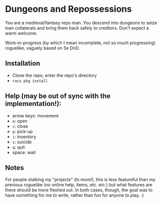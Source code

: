 # Dungeons and Repossessions

You are a medieval/fantasy repo man. You descend into dungeons to seize
loan collaterals and bring them back safely to creditors. Don't expect a
warm welcome.

Work-in-progress (by which I mean incomplete, not so much progressing)
roguelike, vaguely based on 5e DnD.

## Installation
* Clone the repo, enter the repo's directory
* `raco pkg install`

## Help (may be out of sync with the implementation!):
* arrow keys: movement
* `o`: open
* `c`: close
* `p`: pick-up
* `i`: inventory
* `s`: suicide
* `q`: quit
* space: wait

## Notes

For people stalking my "projects" (hi mom!), this is less featureful
than my previous roguelike (no online help, items, etc. etc.) but what
features are there should be more fleshed out. In both cases, though,
the goal was to have something for me to write, rather than fun for
anyone to play. :)
